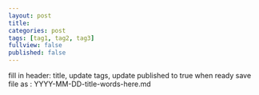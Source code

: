 ```yaml
---
layout: post
title: 
categories: post
tags: [tag1, tag2, tag3]
fullview: false
published: false
---
```

fill in header: title, update tags, update published to true when ready
save file as :  YYYY-MM-DD-title-words-here.md
